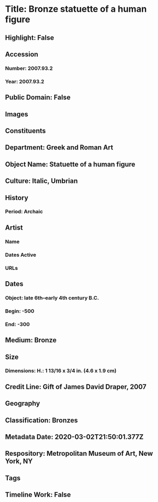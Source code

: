 # Title: Bronze statuette of a human figure
## Highlight: False
## Accession
### Number: 2007.93.2
### Year: 2007.93.2
## Public Domain: False
## Images
## Constituents
## Department: Greek and Roman Art
## Object Name: Statuette of a human figure
## Culture: Italic, Umbrian
## History
### Period: Archaic
## Artist
### Name
### Dates Active
### URLs
## Dates
### Object: late 6th–early 4th century B.C.
### Begin: -500
### End: -300
## Medium: Bronze
## Size
### Dimensions: H.: 1 13/16 x 3/4 in. (4.6 x 1.9 cm)
## Credit Line: Gift of James David Draper, 2007
## Geography
## Classification: Bronzes
## Metadata Date: 2020-03-02T21:50:01.377Z
## Respository: Metropolitan Museum of Art, New York, NY
## Tags
## Timeline Work: False